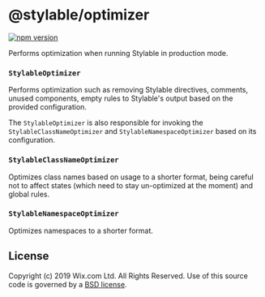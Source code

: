 # @stylable/optimizer

[![npm version](https://img.shields.io/npm/v/@stylable/optimizer.svg)](https://www.npmjs.com/package/stylable/optimizer)

Performs optimization when running Stylable in production mode.

### `StylableOptimizer`

Performs optimization such as removing Stylable directives, comments, unused components, empty rules to Stylable's output based on the provided configuration.

The `StylableOptimizer` is also responsible for invoking the `StylableClassNameOptimizer` and `StylableNamespaceOptimizer` based on its configuration.

### `StylableClassNameOptimizer`

Optimizes class names based on usage to a shorter format, being careful not to affect states (which need to stay un-optimized at the moment) and global rules.

### `StylableNamespaceOptimizer`

Optimizes namespaces to a shorter format.

## License

Copyright (c) 2019 Wix.com Ltd. All Rights Reserved. Use of this source code is governed by a [BSD license](./LICENSE).